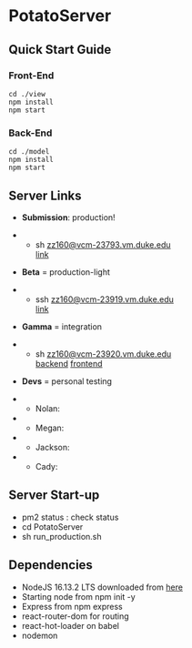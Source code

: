 # PotatoServer

## Quick Start Guide

### Front-End

`cd ./view`  
`npm install`  
`npm start`

### Back-End

`cd ./model`  
`npm install`  
`npm start`

## Server Links
- **Submission**: production!
- - sh zz160@vcm-23793.vm.duke.edu  
  [link](https://vcm-23793.vm.duke.edu:3000)
- **Beta** = production-light  
- - ssh zz160@vcm-23919.vm.duke.edu  
  [link](https://vcm-23919.vm.duke.edu:3000)
- **Gamma** = integration
-  - sh zz160@vcm-23920.vm.duke.edu  
  [backend](https://vcm-23920.vm.duke.edu:3000) [frontend](https://vcm-23920.vm.duke.edu:3001)

- **Devs** = personal testing  
- - Nolan: 
- - Megan: 
- - Jackson:
- - Cady:  
  
## Server Start-up 
- pm2 status : check status 
- cd PotatoServer
- sh run_production.sh 

## Dependencies

- NodeJS 16.13.2 LTS downloaded from [here](https://nodejs.org/en/)
- Starting node from npm init -y
- Express from npm express
- react-router-dom for routing
- react-hot-loader on babel
- nodemon
